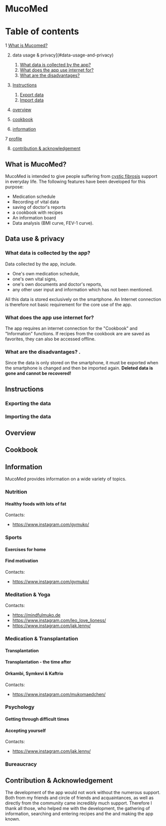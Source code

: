 # MucoMed

# Table of contents

1 [What is Mucomed?](#what-is-mucomed)

2. data usage & privacy](#data-usage-and-privacy)
    1. [What data is collected by the app?](#which-data-collected)
    2. [What does the app use internet for?](#wherefor-internet)
    2. [What are the disadvantages?](#which-disadvantages)
    
3. [Instructions](#instructions)
    1. [Export data](#export-data)
    1. [Import data](#import-data)
    
4. [overview](#feature-overview)

5. [cookbook](#feature-cookbook)

6. [information](#feature-information)

7 [profile](#feature-profile)

8. [contribution & acknowledgement](#contribution-acknowledgement)

## What is MucoMed? <a name="what-is-mucomed"></a>

MucoMed is intended to give people suffering from [cystic fibrosis](https://mukosoft.de/was-ist-mukoviszidose/) support in everyday life. 
The following features have been developed for this purpose:

- Medication schedule
- Recording of vital data
- saving of doctor's reports
- a cookbook with recipes
- An information board
- Data analysis (BMI curve, FEV-1 curve).

## Data use & privacy <a name="data-use-and-privacy"></a>

### What data is collected by the app? <a name="what-data-collected"></a>

Data collected by the app, include.

- One's own medication schedule,
- one's own vital signs,
- one's own documents and doctor's reports,
- any other user input and information which has not been mentioned.

All this data is stored exclusively on the smartphone. An Internet connection is therefore not 
basic requirement for the core use of the app.

### What does the app use internet for? <a name="wofuer-internet"></a>

The app requires an internet connection for the "Cookbook" and "Information" functions. If recipes from the cookbook are 
are saved as favorites, they can also be accessed offline. 

### What are the disadvantages? <a name="what-disadvantages"></a>.

Since the data is only stored on the smartphone, it must be exported when the smartphone is changed and then 
be imported again. **Deleted data is gone and cannot be recovered!** 

## Instructions <a name="instructions"></a>
### Exporting the data <a name="export-data"></a>
### Importing the data <a name="import-data"></a>

## Overview <a name="feature-overview"></a>
## Cookbook <a name="feature-cookbook"></a>
## Information <a name="feature-information"></a>


MucoMed provides information on a wide variety of topics.

### Nutrition

#### Healthy foods with lots of fat

Contacts:
- https://www.instagram.com/gymuko/

### Sports

#### Exercises for home
#### Find motivation

Contacts:
- https://www.instagram.com/gymuko/

### Meditation & Yoga

Contacts:
- https://mindfulmuko.de
- https://www.instagram.com/leo_love_lioness/
- https://www.instagram.com/jak.lenny/

### Medication & Transplantation

#### Transplantation
#### Transplantation - the time after
#### Orkambi, Symkevi & Kaftrio

Contacts:
- https://www.instagram.com/mukomaedchen/

### Psychology

#### Getting through difficult times
#### Accepting yourself

Contacts:
- https://www.instagram.com/jak.lenny/

### Bureaucracy

## Contribution & Acknowledgement <a name="contribution-acknowledgement"></a>

The development of the app would not work without the numerous support. Both from my friends and circle of friends and acquaintances, as well as directly from the community came incredibly much support. Therefore I thank all those,
who helped me with the development, the gathering of information, searching and entering recipes and the
and making the app known.
